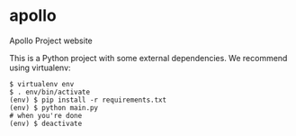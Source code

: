 apollo
======

Apollo Project website

This is a Python project with some external dependencies. We recommend using virtualenv:

    $ virtualenv env
    $ . env/bin/activate
    (env) $ pip install -r requirements.txt
    (env) $ python main.py
    # when you're done
    (env) $ deactivate

